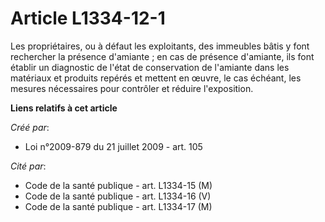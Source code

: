 # Article L1334-12-1

Les propriétaires, ou à défaut les exploitants, des immeubles bâtis y font rechercher la présence d'amiante ; en cas de
présence d'amiante, ils font établir un diagnostic de l'état de conservation de l'amiante dans les matériaux et produits
repérés et mettent en œuvre, le cas échéant, les mesures nécessaires pour contrôler et réduire l'exposition.

**Liens relatifs à cet article**

_Créé par_:

  - Loi n°2009-879 du 21 juillet 2009 - art. 105

_Cité par_:

  - Code de la santé publique - art. L1334-15 (M)
  - Code de la santé publique - art. L1334-16 (V)
  - Code de la santé publique - art. L1334-17 (M)
